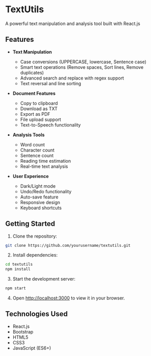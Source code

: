 # TextUtils

A powerful text manipulation and analysis tool built with React.js

## Features

- **Text Manipulation**
  - Case conversions (UPPERCASE, lowercase, Sentence case)
  - Smart text operations (Remove spaces, Sort lines, Remove duplicates)
  - Advanced search and replace with regex support
  - Text reversal and line sorting

- **Document Features**
  - Copy to clipboard
  - Download as TXT
  - Export as PDF
  - File upload support
  - Text-to-Speech functionality

- **Analysis Tools**
  - Word count
  - Character count
  - Sentence count
  - Reading time estimation
  - Real-time text analysis

- **User Experience**
  - Dark/Light mode
  - Undo/Redo functionality
  - Auto-save feature
  - Responsive design
  - Keyboard shortcuts

## Getting Started

1. Clone the repository:
```bash
git clone https://github.com/yourusername/textutils.git
```

2. Install dependencies:
```bash
cd textutils
npm install
```

3. Start the development server:
```bash
npm start
```

4. Open [http://localhost:3000](http://localhost:3000) to view it in your browser.

## Technologies Used

- React.js
- Bootstrap
- HTML5
- CSS3
- JavaScript (ES6+)

